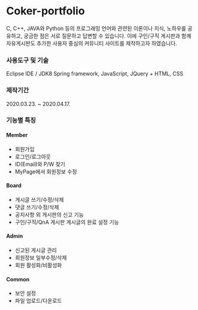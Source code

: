 # Coker-portfolio
C, C++, JAVA와 Python 등의 프로그래밍 언어와 관련된 이론이나 지식, 노하우를 공유하고, 궁금한 점은 서로 질문하고 답변할 수 있습니다. 이에 구인/구직 게시판과 함께 자유게시판도 추가한 사용자 중심의 커뮤니티 사이트를 제작하고자 하였습니다.

### 사용도구 및 기술
Eclipse IDE / JDK8
Spring framework, JavaScript, JQuery + HTML, CSS

### 제작기간
2020.03.23. ~ 2020.04.17.

### 기능별 특징
#### Member
* 회원가입
* 로그인/로그아웃
* ID(Email)와 P/W 찾기
* MyPage에서 회원정보 수정
#### Board
* 게시글 쓰기/수정/삭제
* 댓글 쓰기/수정/삭제
* 공지사항 외 게시판의 신고 기능
* 구인/구직/QnA 게시판 게시글의 완료 설정 기능
#### Admin
* 신고된 게시글 관리
* 회원정보 일부수정/삭제
* 회원 활성화/비활성화
#### Common
* 보안 설정
* 파일 업로드/다운로드

